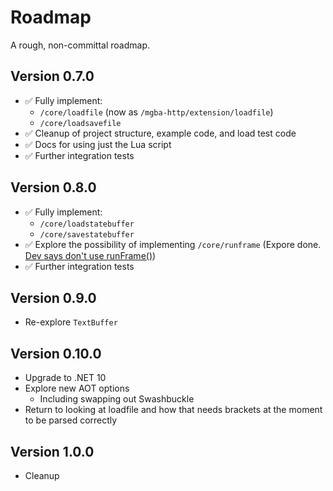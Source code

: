 # Roadmap

A rough, non-committal roadmap.

## Version 0.7.0

- ✅ Fully implement: 
    - `/core/loadfile`  (now as `/mgba-http/extension/loadfile`)
    - `/core/loadsavefile`
- ✅ Cleanup of project structure, example code, and load test code
- ✅ Docs for using just the Lua script
- ✅ Further integration tests
 
## Version 0.8.0

- ✅ Fully implement:
  - `/core/loadstatebuffer`
  - `/core/savestatebuffer`
- ✅ Explore the possibility of implementing `/core/runframe` (Expore done. [Dev says don't use runFrame()](https://discord.com/channels/453962671499509772/979634439237816360/1360317485596807179))
- ✅ Further integration tests

## Version 0.9.0

- Re-explore `TextBuffer`

## Version 0.10.0

- Upgrade to .NET 10
- Explore new AOT options
  - Including swapping out Swashbuckle
- Return to looking at loadfile and how that needs brackets at the moment to be parsed correctly
 
## Version 1.0.0

- Cleanup
